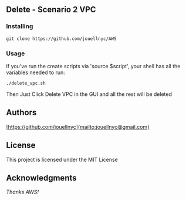 ## Delete - Scenario 2 VPC

### Installing
```
git clone https://github.com/jouellnyc/AWS
```

### Usage
If you've run the create scripts via 'source $script', your shell has all the variables needed to run:
```
./delete_vpc.sh
```
Then Just Click Delete VPC in the GUI and all the rest will be deleted

## Authors
[https://github.com/jouellnyc](mailto:jouellnyc@gmail.com)

## License
This project is licensed under the MIT License

## Acknowledgments
*Thanks AWS!*
